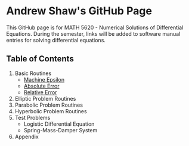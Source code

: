 # Andrew Shaw's GitHub Page

This GitHub page is for MATH 5620 - Numerical Solutions of Differential Equations. During the semester, links will be added to software manual entries for solving differential equations.

## Table of Contents

1. Basic Routines
    * [Machine Epsilon](https://andrewshaw15.github.io/MATH-5620/HW-1/machine-epsilon)
    * [Absolute Error](https://andrewshaw15.github.io/MATH-5620/HW-1/absolute-error)
    * [Relative Error](https://andrewshaw15.github.io/MATH-5620/HW-1/relative-error)
2. Elliptic Problem Routines
3. Parabolic Problem Routines
4. Hyperbolic Problem Routines
5. Test Problems
    * Logistic Differential Equation
    * Spring-Mass-Damper System
6. Appendix
